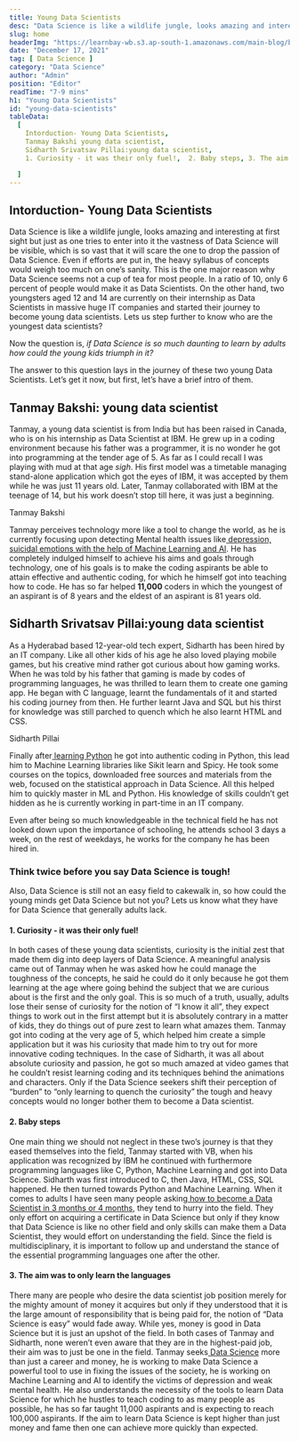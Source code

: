 ```yaml
---
title: Young Data Scientists
desc: "Data Science is like a wildlife jungle, looks amazing and interesting at first sight but just as one tries to enter into it the vastness of Data Science will be visible, which is so vast that it will scare the one to drop the passion of Data Science..."
slug: home
headerImg: "https://learnbay-wb.s3.ap-south-1.amazonaws.com/main-blog/blog/young.jpg"
date: "December 17, 2021"
tag: [ Data Science ]
category: "Data Science"
author: "Admin"
position: "Editor"
readTime: "7-9 mins"
h1: "Young Data Scientists"
id: "young-data-scientists"
tableData:
  [
    Intorduction- Young Data Scientists,
    Tanmay Bakshi young data scientist,
    Sidharth Srivatsav Pillai:young data scientist,
    1. Curiosity - it was their only fuel!,  2. Baby steps, 3. The aim was to only learn the languages 

  ]
---
```


## Intorduction- Young Data Scientists

Data Science is like a wildlife jungle, looks amazing and interesting at first sight but just as one tries to enter into it the vastness of Data Science will be visible, which is so vast that it will scare the one to drop the passion of Data Science. Even if efforts are put in, the heavy syllabus of concepts would weigh too much on one’s sanity. This is the one major reason why Data Science seems not a cup of tea for most people. In a ratio of 10, only 6 percent of people would make it as Data Scientists. On the other hand, two youngsters aged 12 and 14 are currently on their internship as Data Scientists in massive huge IT companies and started their journey to become young data scientists. Lets us step further to know who are the youngest data scientists?

Now the question is, _if Data Science is so much daunting to learn by adults how could the young kids triumph in it?_

The answer to this question lays in the journey of these two young Data Scientists. Let’s get it now, but first, let’s have a brief intro of them.


## Tanmay Bakshi: young data scientist

Tanmay, a young data scientist is from India but has been raised in Canada, who is on his internship as Data Scientist at IBM. He grew up in a coding environment because his father was a programmer, it is no wonder he got into programming at the tender age of 5. As far as I could recall I was playing with mud at that age *sigh*. His first model was a timetable managing stand-alone application which got the eyes of IBM, it was accepted by them while he was just 11 years old. Later, Tanmay collaborated with IBM at the teenage of 14, but his work doesn’t stop till here, it was just a beginning.

Tanmay Bakshi

Tanmay perceives technology more like a tool to change the world, as he is currently focusing upon detecting Mental health issues like[ depression, suicidal emotions with the help of Machine Learning and AI](https://towardsdatascience.com/machine-learning-and-mental-health-7981a6001bd5). He has completely indulged himself to achieve his aims and goals through technology, one of his goals is to make the coding aspirants be able to attain effective and authentic coding, for which he himself got into teaching how to code. He has so far helped **11,000** coders in which the youngest of an aspirant is of 8 years and the eldest of an aspirant is 81 years old.


## Sidharth Srivatsav Pillai:young data scientist

As a Hyderabad based 12-year-old tech expert, Sidharth has been hired by an IT company. Like all other kids of his age he also loved playing mobile games, but his creative mind rather got curious about how gaming works. When he was told by his father that gaming is made by codes of programming languages, he was thrilled to learn them to create one gaming app. He began with C language, learnt the fundamentals of it and started his coding journey from then. He further learnt Java and SQL but his thirst for knowledge was still parched to quench which he also learnt HTML and CSS.

Sidharth Pillai

Finally after[ learning Python](https://realpython.com/python-beginner-tips/) he got into authentic coding in Python, this lead him to Machine Learning libraries like Sikit learn and Spicy. He took some courses on the topics, downloaded free sources and materials from the web, focused on the statistical approach in Data Science. All this helped him to quickly master in ML and Python. His knowledge of skills couldn’t get hidden as he is currently working in part-time in an IT company.

Even after being so much knowledgeable in the technical field he has not looked down upon the importance of schooling, he attends school 3 days a week, on the rest of weekdays, he works for the company he has been hired in.


### Think twice before you say Data Science is tough!

Also, Data Science is still not an easy field to cakewalk in, so how could the young minds get Data Science but not you? Lets us know what they have for Data Science that generally adults lack.


#### 1. Curiosity - it was their only fuel!    

In both cases of these young data scientists, curiosity is the initial zest that made them dig into deep layers of Data Science. A meaningful analysis came out of Tanmay when he was asked how he could manage the toughness of the concepts, he said he could do it only because he got them learning at the age where going behind the subject that we are curious about is the first and the only goal. This is so much of a truth, usually, adults lose their sense of curiosity for the notion of “I know it all”, they expect things to work out in the first attempt but it is absolutely contrary in a matter of kids, they do things out of pure zest to learn what amazes them. Tanmay got into coding at the very age of 5, which helped him create a simple application but it was his curiosity that made him to try out for more innovative coding techniques. In the case of Sidharth, it was all about absolute curiosity and passion, he got so much amazed at video games that he couldn’t resist learning coding and its techniques behind the animations and characters. Only if the Data Science seekers shift their perception of “burden” to “only learning to quench the curiosity” the tough and heavy concepts would no longer bother them to become a Data scientist.


#### 2. Baby steps   

One main thing we should not neglect in these two’s journey is that they eased themselves into the field, Tanmay started with VB, when his application was recognized by IBM he continued with furthermore programming languages like C, Python, Machine Learning and got into Data Science. Sidharth was first introduced to C, then Java, HTML, CSS, SQL happened. He then turned towards Python and Machine Learning. When it comes to adults I have seen many people asking[ how to become a Data Scientist in 3 months or 4 months](https://medium.com/@krishna.kumar_learnbay/can-one-become-data-scientist-in-2-months-d01c03f49329), they tend to hurry into the field. They only effort on acquiring a certificate in Data Science but only if they know that Data Science is like no other field and only skills can make them a Data Scientist, they would effort on understanding the field. Since the field is multidisciplinary, it is important to follow up and understand the stance of the essential programming languages one after the other.


#### 3. The aim was to only learn the languages   

There many are people who desire the data scientist job position merely for the mighty amount of money it acquires but only if they understood that it is the large amount of responsibility that is being paid for, the notion of “Data Science is easy” would fade away. While yes, money is good in Data Science but it is just an upshot of the field. In both cases of Tanmay and Sidharth, none weren’t even aware that they are in the highest-paid job, their aim was to just be one in the field. Tanmay seeks[ Data Science](https://www.learnbay.co/data-science-course/) more than just a career and money, he is working to make Data Science a powerful tool to use in fixing the issues of the society, he is working on Machine Learning and AI to identify the victims of depression and weak mental health. He also understands the necessity of the tools to learn Data Science for which he hustles to teach coding to as many people as possible, he has so far taught 11,000 aspirants and is expecting to reach 100,000 aspirants. If the aim to learn Data Science is kept higher than just money and fame then one can achieve more quickly than expected.

